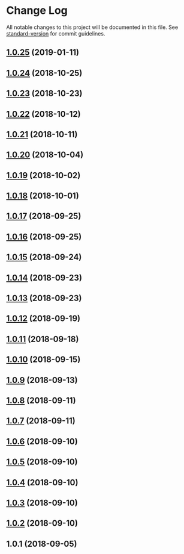 # Change Log

All notable changes to this project will be documented in this file. See [standard-version](https://github.com/conventional-changelog/standard-version) for commit guidelines.

<a name="1.0.25"></a>
## [1.0.25](https://github.com/mazine/hub-widget-ui/compare/v1.0.24...v1.0.25) (2019-01-11)



<a name="1.0.24"></a>
## [1.0.24](https://github.com/mazine/hub-widget-ui/compare/v1.0.23...v1.0.24) (2018-10-25)



<a name="1.0.23"></a>
## [1.0.23](https://github.com/mazine/hub-widget-ui/compare/v1.0.22...v1.0.23) (2018-10-23)



<a name="1.0.22"></a>
## [1.0.22](https://github.com/mazine/hub-widget-ui/compare/v1.0.21...v1.0.22) (2018-10-12)



<a name="1.0.21"></a>
## [1.0.21](https://github.com/mazine/hub-widget-ui/compare/v1.0.20...v1.0.21) (2018-10-11)



<a name="1.0.20"></a>
## [1.0.20](https://github.com/mazine/hub-widget-ui/compare/v1.0.19...v1.0.20) (2018-10-04)



<a name="1.0.19"></a>
## [1.0.19](https://github.com/mazine/hub-widget-ui/compare/v1.0.18...v1.0.19) (2018-10-02)



<a name="1.0.18"></a>
## [1.0.18](https://github.com/mazine/hub-widget-ui/compare/v1.0.17...v1.0.18) (2018-10-01)



<a name="1.0.17"></a>
## [1.0.17](https://github.com/mazine/hub-widget-ui/compare/v1.0.16...v1.0.17) (2018-09-25)



<a name="1.0.16"></a>
## [1.0.16](https://github.com/mazine/hub-widget-ui/compare/v1.0.15...v1.0.16) (2018-09-25)



<a name="1.0.15"></a>
## [1.0.15](https://github.com/mazine/hub-widget-ui/compare/v1.0.14...v1.0.15) (2018-09-24)



<a name="1.0.14"></a>
## [1.0.14](https://github.com/mazine/hub-widget-ui/compare/v1.0.13...v1.0.14) (2018-09-23)



<a name="1.0.13"></a>
## [1.0.13](https://github.com/mazine/hub-widget-ui/compare/v1.0.12...v1.0.13) (2018-09-23)



<a name="1.0.12"></a>
## [1.0.12](https://github.com/mazine/hub-widget-ui/compare/v1.0.11...v1.0.12) (2018-09-19)



<a name="1.0.11"></a>
## [1.0.11](https://github.com/mazine/hub-widget-ui/compare/v1.0.10...v1.0.11) (2018-09-18)



<a name="1.0.10"></a>
## [1.0.10](https://github.com/mazine/hub-widget-ui/compare/v1.0.9...v1.0.10) (2018-09-15)



<a name="1.0.9"></a>
## [1.0.9](https://github.com/mazine/hub-widget-ui/compare/v1.0.8...v1.0.9) (2018-09-13)



<a name="1.0.8"></a>
## [1.0.8](https://github.com/mazine/hub-widget-ui/compare/v1.0.7...v1.0.8) (2018-09-11)



<a name="1.0.7"></a>
## [1.0.7](https://github.com/mazine/hub-widget-ui/compare/v1.0.6...v1.0.7) (2018-09-11)



<a name="1.0.6"></a>
## [1.0.6](https://github.com/mazine/hub-widget-ui/compare/v1.0.5...v1.0.6) (2018-09-10)



<a name="1.0.5"></a>
## [1.0.5](https://github.com/mazine/hub-widget-ui/compare/v1.0.4...v1.0.5) (2018-09-10)



<a name="1.0.4"></a>
## [1.0.4](https://github.com/mazine/hub-widget-ui/compare/v1.0.3...v1.0.4) (2018-09-10)



<a name="1.0.3"></a>
## [1.0.3](https://github.com/mazine/hub-widget-ui/compare/v1.0.2...v1.0.3) (2018-09-10)



<a name="1.0.2"></a>
## [1.0.2](https://github.com/mazine/hub-widget-ui/compare/v1.0.1...v1.0.2) (2018-09-10)



<a name="1.0.1"></a>
## 1.0.1 (2018-09-05)

